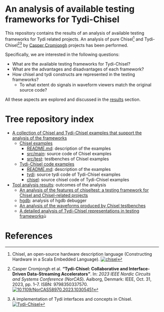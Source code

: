 # An analysis of available testing frameworks for Tydi-Chisel

This repository contains the results of an analysis of available testing frameworks for Tydi related projects. 
An analysis of pure Chisel[^1] and Tydi-Chisel[^2][^3] by [Casper Cromjongh](https://github.com/ccromjongh) projects has been performed. 

Specifically, we are interested in the following questions:
- What are the available testing frameworks for Tydi-Chisel?
- What are the advantages and disadvantages of each framework?
- How chisel and tydi constructs are represented in the testing frameworks?
  - To what extent do signals in waveform viewers match the original source code?
 
All these aspects are explored and discussed in the [results](results) section.

# Tree repository index
- [A collection of Chisel and Tydi-Chisel examples that support the analysis of the frameworks](examples)
  - [Chisel examples](examples/chisel-examples)
    - [README.md](examples/chisel-examples/README.md): description of the examples
    - [src/main](examples/chisel-examples/src/main): source code of Chisel examples
    - [src/test](examples/chisel-examples/src/chiseltest): testbenches of Chisel examples
  - [Tydi-Chisel code examples](examples/tydi-chisel-examples)
    - [README.md](examples/tydi-chisel-examples/README.md): description of the examples
    - [tydi](examples/tydi-chisel-examples/tydi): source tydi code of Tydi-Chisel examples
    - [chisel](examples/tydi-chisel-examples/chisel): source chisel code of Tydi-Chisel examples
- [Tool analysis results](results): outcomes of the analysis
  - [An analysis of the features of chiseltest: a testing framework for Chisel and Chisel-related projects](results/chiseltest)
  - [hgdb](results/hgdb): analysis of hgdb debugger
  - [An analysis of the waveforms produced by Chisel testbenches](results/waveforms)
  - [A detailed analysis of Tydi-Chisel representations in testing frameworks](results/analysis-by-example)ù

# References
[^1]: Chisel, an open-source hardware description language (Constructing Hardware in a Scala Embedded Language). [![chisel](https://img.shields.io/badge/Github_Page-chisel-green)](https://github.com/chipsalliance/chisel)

[^2]: Casper Cromjongh et al. **“Tydi-Chisel: Collaborative and Interface-Driven Data-Streaming Accelerators”**. In: *2023 IEEE Nordic Circuits and Systems Conference (NorCAS*). Aalborg, Denmark: IEEE, Oct. 31, 2023, pp. 1–7. ISBN: 9798350337570. [![10.1109/NorCAS58970.2023.10305451](https://zenodo.org/badge/DOI/10.1109/NorCAS58970.2023.10305451.svg)](https://doi.org/10.1109/NorCAS58970.2023.10305451)

[^3]: A implementation of Tydi interfaces and concepts in Chisel. [![Tydi-Chisel](https://img.shields.io/badge/Github_Page-Tydi--Chisel-green)](https://github.com/ccromjongh/Tydi-Chisel)
